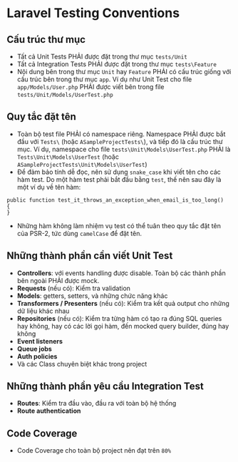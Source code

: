 # Laravel Testing Conventions

## Cấu trúc thư mục
- Tất cả Unit Tests PHẢI được đặt trong thư mục `tests/Unit`
- Tất cả Integration Tests PHẢI được đặt trong thư mục `tests\Feature`
- Nội dung bên trong thư mục `Unit` hay `Feature` PHẢI có cấu trúc giống với cấu trúc bên trong thư mục `app`. Ví dụ như Unit Test cho file `app/Models/User.php` PHẢI được viết bên trong file `tests/Unit/Models/UserTest.php`

## Quy tắc đặt tên
- Toàn bộ test file PHẢI có namespace riêng. Namespace PHẢI được bắt đầu với `Tests\` (hoặc `ASampleProjectTests\`), và tiếp đó là cấu trúc thư mục. Ví dụ, namespace cho file `tests\Unit\Models\UserTest.php` PHẢI là `Tests\Unit\Models\UserTest` (hoặc `ASampleProjectTests\Unit\Models\UserTest`)
- Để đảm bảo tính dễ đọc, nên sử dụng `snake_case` khi viết tên cho các hàm test. Do một hàm test phải bắt đầu bằng `test`, thế nên sau đây là một ví dụ về tên hàm:
```
public function test_it_throws_an_exception_when_email_is_too_long()
{
}
```
- Những hàm không làm nhiệm vụ test có thể tuân theo quy tắc đặt tên của PSR-2, tức dùng `camelCase` để đặt tên.

## Những thành phần cần viết Unit Test
- **Controllers**: với events handling được disable. Toàn bộ các thành phần bên ngoài PHẢI được mock.
- **Requests** (nếu có): Kiểm tra validation
- **Models**: getters, setters, và những chức năng khác
- **Transformers / Presenters** (nếu có): Kiểm tra kết quả output cho những dữ liệu khác nhau
- **Repositories** (nếu có): Kiểm tra từng hàm có tạo ra đúng SQL queries hay không, hay có các lời gọi hàm, đến mocked query builder, đúng hay không
- **Event listeners**
- **Queue jobs**
- **Auth policies**
- Và các Class chuyên biệt khác trong project

## Những thành phần yêu cầu Integration Test
- **Routes**: Kiểm tra đầu vào, đầu ra với toàn bộ hệ thống
- **Route authentication**

## Code Coverage
- Code Coverage cho toàn bộ project nên đạt trên `80%`
